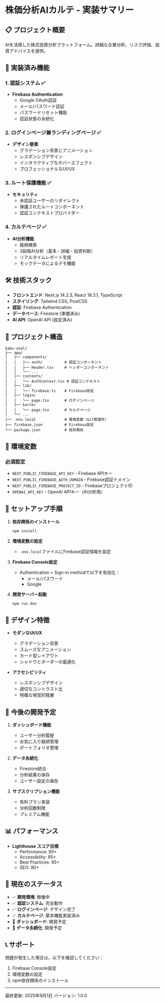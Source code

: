 # 株価分析AIカルテ - 実装サマリー

## 📋 プロジェクト概要

AIを活用した株式投資分析プラットフォーム。詳細な企業分析、リスク評価、投資アドバイスを提供。

## 🚀 実装済み機能

### 1. 認証システム ✅

- **Firebase Authentication**
  - Google OAuth認証
  - メール/パスワード認証
  - パスワードリセット機能
  - 認証状態の永続化

### 2. ログインページ兼ランディングページ ✅

- **デザイン要素**
  - グラデーション背景とアニメーション
  - レスポンシブデザイン
  - インタラクティブなホバーエフェクト
  - プロフェッショナルなUI/UX

### 3. ルート保護機能 ✅

- **セキュリティ**
  - 未認証ユーザーのリダイレクト
  - 保護されたルートコンポーネント
  - 認証コンテキストプロバイダー

### 4. カルテページ ✅

- **AI分析機能**
  - 銘柄検索
  - 3段階AI分析（基本・詳細・投資判断）
  - リアルタイムレポート生成
  - モックデータによるデモ機能

## 🛠️ 技術スタック

- **フロントエンド**: Next.js 14.2.3, React 18.3.1, TypeScript
- **スタイリング**: Tailwind CSS, PostCSS
- **認証**: Firebase Authentication
- **データベース**: Firestore (準備済み)
- **AI API**: OpenAI API (設定済み)

## 📁 プロジェクト構造

```
kabu-anal/
├── app/
│   ├── components/
│   │   ├── auth/          # 認証コンポーネント
│   │   ├── Header.tsx     # ヘッダーコンポーネント
│   │   └── ...
│   ├── contexts/
│   │   └── AuthContext.tsx # 認証コンテキスト
│   ├── lib/
│   │   └── firebase.ts    # Firebase設定
│   ├── login/
│   │   └── page.tsx       # ログインページ
│   ├── karte/
│   │   └── page.tsx       # カルテページ
│   └── ...
├── .env.local             # 環境変数（Git管理外）
├── firebase.json          # Firebase設定
└── package.json           # 依存関係
```

## 🔐 環境変数

### 必須設定

- `NEXT_PUBLIC_FIREBASE_API_KEY` - Firebase APIキー
- `NEXT_PUBLIC_FIREBASE_AUTH_DOMAIN` - Firebase認証ドメイン
- `NEXT_PUBLIC_FIREBASE_PROJECT_ID` - FirebaseプロジェクトID
- `OPENAI_API_KEY` - OpenAI APIキー（AI分析用）

## 📝 セットアップ手順

1. **依存関係のインストール**

   ```bash
   npm install
   ```

2. **環境変数の設定**
   - `.env.local`ファイルにFirebase認証情報を設定

3. **Firebase Console設定**
   - Authentication > Sign-in methodで以下を有効化：
     - メール/パスワード
     - Google

4. **開発サーバー起動**
   ```bash
   npm run dev
   ```

## 🎨 デザイン特徴

- **モダンなUI/UX**
  - グラデーション背景
  - スムーズなアニメーション
  - カード型レイアウト
  - シャドウとボーダーの最適化

- **アクセシビリティ**
  - レスポンシブデザイン
  - 適切なコントラスト比
  - 明確な視覚的階層

## 🔄 今後の開発予定

1. **ダッシュボード機能**
   - ユーザー分析履歴
   - お気に入り銘柄管理
   - ポートフォリオ管理

2. **データ永続化**
   - Firestore統合
   - 分析結果の保存
   - ユーザー設定の保存

3. **サブスクリプション機能**
   - 有料プラン実装
   - 分析回数制限
   - プレミアム機能

## 📊 パフォーマンス

- **Lighthouse スコア目標**
  - Performance: 90+
  - Accessibility: 95+
  - Best Practices: 95+
  - SEO: 90+

## 🚦 現在のステータス

- ✅ **開発環境**: 稼働中
- ✅ **認証システム**: 完全動作
- ✅ **ログインページ**: デザイン完了
- ✅ **カルテページ**: 基本機能実装済み
- 🔄 **ダッシュボード**: 開発予定
- 🔄 **データ永続化**: 開発予定

## 📞 サポート

問題が発生した場合は、以下を確認してください：

1. Firebase Console設定
2. 環境変数の設定
3. npm依存関係のインストール

---

最終更新: 2025年9月1日
バージョン: 1.0.0
